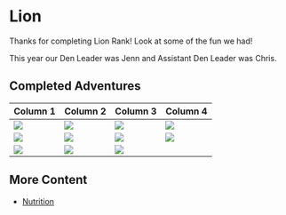 # Lion

Thanks for completing Lion Rank! Look at some of the fun we had!

This year our Den Leader was Jenn and Assistant Den Leader was Chris.

## Completed Adventures

| Column 1                       | Column 2                       | Column 3                       | Column 4                       |
|--------------------------------|--------------------------------|--------------------------------|--------------------------------|
| ![](img/loops/lion/95_100.png) | ![](img/loops/lion/89_100.png) | ![](img/loops/lion/90_100.png) | ![](img/loops/lion/86_100.png) |
| ![](img/loops/lion/88_100.png) | ![](img/loops/lion/91_100.png) | ![](img/loops/lion/96_100.png) | ![](img/loops/lion/85_100.png) |
| ![](img/loops/lion/87_100.png) | ![](img/loops/lion/97_100.png) | ![](img/loops/lion/93_100.png) |                                |

## More Content

* [Nutrition](https://1drv.ms/w/s!Amnwl-PZ2kHpkfRmuAW7zfvyYjc7ug?e=bbnC3V)
